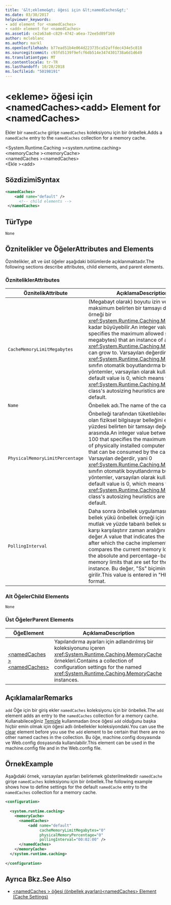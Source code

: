```yaml
---
title: '&lt;ekleme&gt; öğesi için &lt;namedCaches&gt;'
ms.date: 03/30/2017
helpviewer_keywords:
- add element for <namedCaches>
- <add> element for <namedCaches>
ms.assetid: ce2a63a8-c829-4742-a6ea-72ee5d89f169
author: mcleblanc
ms.author: markl
ms.openlocfilehash: b77ead51b4e064d223735ca52affdec434e5c818
ms.sourcegitcommit: c93fd5139f9efcf6db514e3474301738a6d1d649
ms.translationtype: MT
ms.contentlocale: tr-TR
ms.lasthandoff: 10/28/2018
ms.locfileid: "50198191"
---
```

# <a name="ltaddgt-element-for-ltnamedcachesgt"></a><span data-ttu-id="5645d-102">&lt;ekleme&gt; öğesi için &lt;namedCaches&gt;</span><span class="sxs-lookup"><span data-stu-id="5645d-102">&lt;add&gt; Element for &lt;namedCaches&gt;</span></span>
<span data-ttu-id="5645d-103">Ekler bir `namedCache` girişe `namedCaches` koleksiyonu için bir önbellek.</span><span class="sxs-lookup"><span data-stu-id="5645d-103">Adds a `namedCache` entry to the `namedCaches` collection for a memory cache.</span></span>  
  
 <span data-ttu-id="5645d-104">\<System.Runtime.Caching ></span><span class="sxs-lookup"><span data-stu-id="5645d-104">\<system.runtime.caching></span></span>  
<span data-ttu-id="5645d-105">\<memoryCache ></span><span class="sxs-lookup"><span data-stu-id="5645d-105">\<memoryCache></span></span>  
<span data-ttu-id="5645d-106">\<namedCaches ></span><span class="sxs-lookup"><span data-stu-id="5645d-106">\<namedCaches></span></span>  
<span data-ttu-id="5645d-107">\<Ekle ></span><span class="sxs-lookup"><span data-stu-id="5645d-107">\<add></span></span>  
  
## <a name="syntax"></a><span data-ttu-id="5645d-108">Sözdizimi</span><span class="sxs-lookup"><span data-stu-id="5645d-108">Syntax</span></span>  
  
```xml  
<namedCaches>  
    <add name="default" />  
      <!-- child elements -->  
 </namedCaches>  
```  
  
## <a name="type"></a><span data-ttu-id="5645d-109">Tür</span><span class="sxs-lookup"><span data-stu-id="5645d-109">Type</span></span>  
 `None`  
  
## <a name="attributes-and-elements"></a><span data-ttu-id="5645d-110">Öznitelikler ve Öğeler</span><span class="sxs-lookup"><span data-stu-id="5645d-110">Attributes and Elements</span></span>  
 <span data-ttu-id="5645d-111">Öznitelikler, alt ve üst öğeler aşağıdaki bölümlerde açıklanmaktadır.</span><span class="sxs-lookup"><span data-stu-id="5645d-111">The following sections describe attributes, child elements, and parent elements.</span></span>  
  
### <a name="attributes"></a><span data-ttu-id="5645d-112">Öznitelikler</span><span class="sxs-lookup"><span data-stu-id="5645d-112">Attributes</span></span>  
  
|<span data-ttu-id="5645d-113">Öznitelik</span><span class="sxs-lookup"><span data-stu-id="5645d-113">Attribute</span></span>|<span data-ttu-id="5645d-114">Açıklama</span><span class="sxs-lookup"><span data-stu-id="5645d-114">Description</span></span>|  
|-|-|  
|`CacheMemoryLimitMegabytes`|<span data-ttu-id="5645d-115">(Megabayt olarak) boyutu izin verilen maksimum belirten bir tamsayı değeri, örneği bir <xref:System.Runtime.Caching.MemoryCache> kadar büyüyebilir.</span><span class="sxs-lookup"><span data-stu-id="5645d-115">An integer value that specifies the maximum allowed size (in megabytes) that an instance of a <xref:System.Runtime.Caching.MemoryCache> can grow to.</span></span> <span data-ttu-id="5645d-116">Varsayılan değerdir, yani 0 <xref:System.Runtime.Caching.MemoryCache> sınıfın otomatik boyutlandırma buluşsal yöntemler, varsayılan olarak kullanılır.</span><span class="sxs-lookup"><span data-stu-id="5645d-116">The default value is 0, which means that the <xref:System.Runtime.Caching.MemoryCache> class's autosizing heuristics are used by default.</span></span>|  
|`Name`|<span data-ttu-id="5645d-117">Önbellek adı.</span><span class="sxs-lookup"><span data-stu-id="5645d-117">The name of the cache.</span></span>|  
|`PhysicalMemoryLimitPercentage`|<span data-ttu-id="5645d-118">Önbelleği tarafından tüketilebilecek yüklü olan fiziksel bilgisayar belleğini en yüksek yüzdesi belirten bir tamsayı değeri 0 ile 100 arasında.</span><span class="sxs-lookup"><span data-stu-id="5645d-118">An integer value between 0 and 100 that specifies the maximum percentage of physically installed computer memory that can be consumed by the cache.</span></span> <span data-ttu-id="5645d-119">Varsayılan değerdir, yani 0 <xref:System.Runtime.Caching.MemoryCache> sınıfın otomatik boyutlandırma buluşsal yöntemler, varsayılan olarak kullanılır.</span><span class="sxs-lookup"><span data-stu-id="5645d-119">The default value is 0, which means that the <xref:System.Runtime.Caching.MemoryCache> class's autosizing heuristics are used by default.</span></span>|  
|`PollingInterval`|<span data-ttu-id="5645d-120">Daha sonra önbellek uygulaması geçerli bellek yükü önbellek örneği için ayarlanan mutlak ve yüzde tabanlı bellek sınırlarını karşı karşılaştırır zaman aralığını belirten bir değer.</span><span class="sxs-lookup"><span data-stu-id="5645d-120">A value that indicates the time interval after which the cache implementation compares the current memory load against the absolute and percentage-based memory limits that are set for the cache instance.</span></span> <span data-ttu-id="5645d-121">Bu değer, "Ss" biçiminde girilir.</span><span class="sxs-lookup"><span data-stu-id="5645d-121">This value is entered in "HH:MM:SS" format.</span></span>|  
  
### <a name="child-elements"></a><span data-ttu-id="5645d-122">Alt Öğeler</span><span class="sxs-lookup"><span data-stu-id="5645d-122">Child Elements</span></span>  
 `None`  
  
### <a name="parent-elements"></a><span data-ttu-id="5645d-123">Üst Öğeler</span><span class="sxs-lookup"><span data-stu-id="5645d-123">Parent Elements</span></span>  
  
|<span data-ttu-id="5645d-124">Öğe</span><span class="sxs-lookup"><span data-stu-id="5645d-124">Element</span></span>|<span data-ttu-id="5645d-125">Açıklama</span><span class="sxs-lookup"><span data-stu-id="5645d-125">Description</span></span>|  
|-------------|-----------------|  
|[<span data-ttu-id="5645d-126">\<namedCaches ></span><span class="sxs-lookup"><span data-stu-id="5645d-126">\<namedCaches></span></span>](../../../../../docs/framework/configure-apps/file-schema/runtime/namedcaches-element-cache-settings.md)|<span data-ttu-id="5645d-127">Yapılandırma ayarları için adlandırılmış bir koleksiyonunu içeren <xref:System.Runtime.Caching.MemoryCache> örnekleri.</span><span class="sxs-lookup"><span data-stu-id="5645d-127">Contains a collection of configuration settings for the named <xref:System.Runtime.Caching.MemoryCache> instances.</span></span>|  
  
## <a name="remarks"></a><span data-ttu-id="5645d-128">Açıklamalar</span><span class="sxs-lookup"><span data-stu-id="5645d-128">Remarks</span></span>  
 <span data-ttu-id="5645d-129">`add` Öğe için bir giriş ekler `namedCaches` koleksiyonu için bir önbellek.</span><span class="sxs-lookup"><span data-stu-id="5645d-129">The `add` element adds an entry to the `namedCaches` collection for a memory cache.</span></span> <span data-ttu-id="5645d-130">Kullanabileceğiniz [Temizle](../../../../../docs/framework/configure-apps/file-schema/runtime/clear-element-for-namedcaches.md) kullanmadan önce öğesi `add` olduğunu başka hiçbir emin olmak için öğesi adlı önbellekler koleksiyondaki.</span><span class="sxs-lookup"><span data-stu-id="5645d-130">You can use the [clear](../../../../../docs/framework/configure-apps/file-schema/runtime/clear-element-for-namedcaches.md) element before you use the `add` element to be certain that there are no other named caches in the collection.</span></span> <span data-ttu-id="5645d-131">Bu öğe, machine.config dosyasında ve Web.config dosyasında kullanılabilir.</span><span class="sxs-lookup"><span data-stu-id="5645d-131">This element can be used in the machine.config file and in the Web.config file.</span></span>  
  
## <a name="example"></a><span data-ttu-id="5645d-132">Örnek</span><span class="sxs-lookup"><span data-stu-id="5645d-132">Example</span></span>  
 <span data-ttu-id="5645d-133">Aşağıdaki örnek, varsayılan ayarları belirlemek gösterilmektedir `namedCache` girişe `namedCaches` koleksiyonu için bir önbellek.</span><span class="sxs-lookup"><span data-stu-id="5645d-133">The following example shows how to define settings for the default `namedCache` entry to the `namedCaches` collection for a memory cache.</span></span>  
  
```xml  
<configuration>  
  
  <system.runtime.caching>  
    <memoryCache>  
      <namedCaches>  
          <add name="default"   
               cacheMemoryLimitMegabytes="0"   
               physicalMemoryPercentage="0"  
               pollingInterval="00:02:00" />  
      </namedCaches>  
    </memoryCache>  
  </system.runtime.caching>  
  
</configuration>  
```  
  
## <a name="see-also"></a><span data-ttu-id="5645d-134">Ayrıca Bkz.</span><span class="sxs-lookup"><span data-stu-id="5645d-134">See Also</span></span>  
- [<span data-ttu-id="5645d-135">\<namedCaches > öğesi (önbellek ayarları)</span><span class="sxs-lookup"><span data-stu-id="5645d-135">\<namedCaches> Element (Cache Settings)</span></span>](../../../../../docs/framework/configure-apps/file-schema/runtime/namedcaches-element-cache-settings.md)
